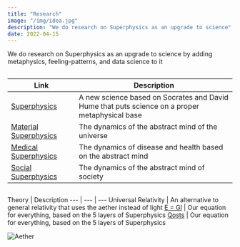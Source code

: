 ```yaml
---
title: "Research"
image: "/img/idea.jpg"
description: "We do research on Superphysics as an upgrade to science"
date: 2022-04-15
---
```



We do research on Superphysics as an upgrade to science by adding metaphysics, feeling-patterns, and data science to it 

##

Link | Description 
--- | ---
[Superphysics](https://superphysics.org) &nbsp; &nbsp; &nbsp; | A new science based on Socrates and David Hume that puts science on a proper metaphysical base  
[Material Superphysics](https://superphysics.org/material) &nbsp; &nbsp; &nbsp; | The dynamics of the abstract mind of the universe
[Medical Superphysics](https://superphysics.org/medical) &nbsp; &nbsp; &nbsp; | The dynamics of disease and health based on the abstract mind
[Social Superphysics](https://superphysics.org/social) &nbsp; &nbsp; &nbsp; | The dynamics of the abstract mind of society 


##

Theory | Description
--- | --- | ---
Universal Relativity | An alternative to general relativity that uses the aether instead of light
[E = Gl](https://superphysics.org/social/economics/principles/eagle) | Our equation for everything, based on the 5 layers of Superphysics
[Qosts](https://superphysics.org/material/principles/qost) | Our equation for everything, based on the 5 layers of Superphysics


![Aether](https://www.superphysics.org/graphics/physics/aether.jpg)